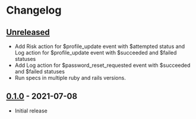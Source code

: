 # Changelog

## [Unreleased][main]

- Add Risk action for $profile_update event with $attempted status and Log action for $profile_update event with $succeeded and $failed statuses
- Add Log action for $password_reset_requested event with $succeeded and $failed statuses
- Run specs in multiple ruby and rails versions.

## [0.1.0] - 2021-07-08

- Initial release

[main]: https://github.com/castle/castle_devise/compare/v0.1.0...HEAD
[0.1.0]: https://github.com/castle/castle_devise/releases/tag/v0.1.0
